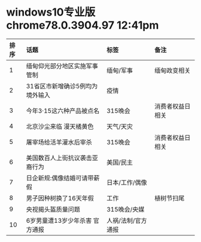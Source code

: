 # windows10专业版 chrome78.0.3904.97 12:41pm


|排序|话题|标签|备注|
|:-|:-|:-|:-|
|1|缅甸仰光部分地区实施军事管制|缅甸/军事|缅甸政变相关|
|2|31省区市新增确诊5例均为境外输入|疫情||
|3|今年3·15这六种产品被点名|315晚会|消费者权益日相关|
|4|北京沙尘来临 漫天橘黄色|天气/天灾||
|5|屠宰场给活羊灌水后宰杀|315晚会|消费者权益日相关|
|6|美国数百人上街抗议袭击亚裔行为|美国/民主||
|7|日企新规:偶像结婚可请带薪假|日本/工作/偶像||
|8|男子因种树换了16天年假|工作|植树节扫尾|
|9|央视揭头盔质量问题|315晚会/央媒||
|10|6岁男童遭13岁少年杀害 官方通报|人祸/法制/官方通报||
